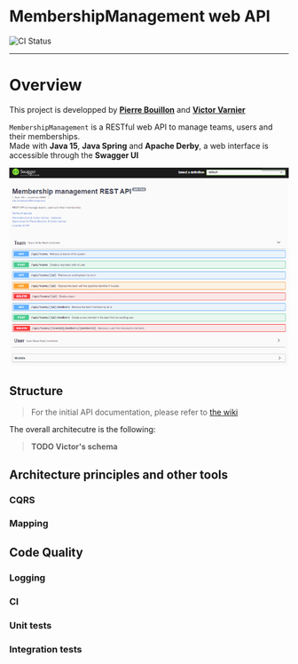 # MembershipManagement web API

![CI Status](https://gitlab.telecomnancy.univ-lorraine.fr/sdisapp2021/membership-management/badges/master/pipeline.svg)

---

# Overview

This project is developped by **[Pierre Bouillon](https://www.linkedin.com/in/pierre-bouillon/)**
and **[Victor Varnier](https://www.linkedin.com/in/victor-varnier/)**

`MembershipManagement` is a RESTful web API to manage teams, users and their memberships.  
Made with **Java 15**, **Java Spring** and **Apache Derby**, a web interface is accessible through the **Swagger UI**

![Swagger UI](./docs/images/swagger-overview-v1.png)

## Structure

> For the initial API documentation, please refer to [the wiki](https://gitlab.telecomnancy.univ-lorraine.fr/sdisapp2021/membership-management/-/wikis/home)

The overall architecutre is the following:

> **TODO Victor's schema**

## Architecture principles and other tools

### CQRS

### Mapping

## Code Quality

### Logging

### CI

### Unit tests

### Integration tests
